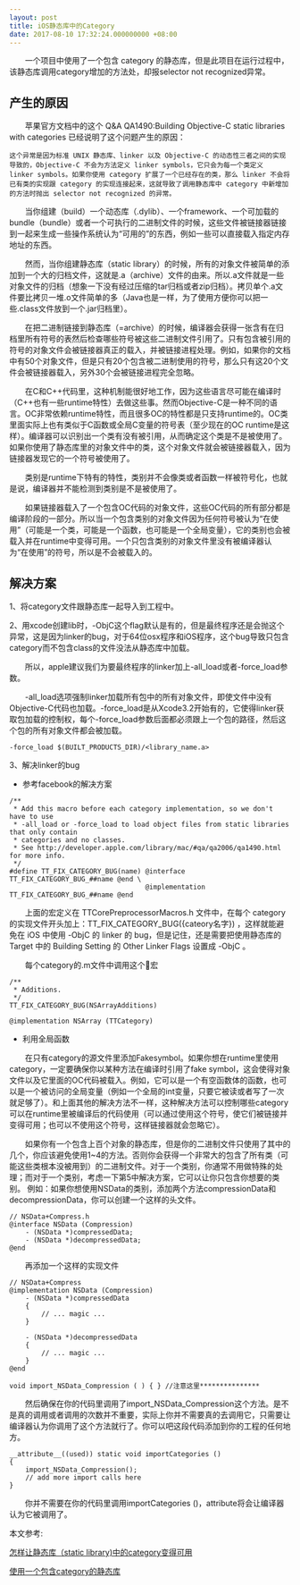 ```yaml
---
layout: post
title: iOS静态库中的Category
date: 2017-08-10 17:32:24.000000000 +08:00
---
```



&emsp;&emsp;一个项目中使用了一个包含 category 的静态库，但是此项目在运行过程中，该静态库调用category增加的方法处，却报selector not recognized异常。

产生的原因
---

&emsp;&emsp;苹果官方文档中的这个 Q&A QA1490:Building Objective-C static libraries with categories 已经说明了这个问题产生的原因：

    这个异常是因为标准 UNIX 静态库、linker 以及 Objective-C 的动态性三者之间的实现导致的，Objective-C 不会为方法定义 linker symbols，它只会为每一个类定义 linker symbols。如果你使用 category 扩展了一个已经存在的类，那么 linker 不会将已有类的实现跟 category 的实现连接起来，这就导致了调用静态库中 category 中新增加的方法时抛出 selector not recognized 的异常。

&emsp;&emsp;当你组建（build）一个动态库（.dylib）、一个framework、一个可加载的bundle（bundle）或者一个可执行的二进制文件的时候，这些文件被链接器链接到一起来生成一些操作系统认为“可用的”的东西，例如一些可以直接载入指定内存地址的东西。
       
&emsp;&emsp;然而，当你组建静态库（static library）的时候，所有的对象文件被简单的添加到一个大的归档文件，这就是.a（archive）文件的由来。所以.a文件就是一些对象文件的归档（想象一下没有经过压缩的tar归档或者zip归档）。拷贝单个.a文件要比拷贝一堆.o文件简单的多（Java也是一样，为了使用方便你可以把一些.class文件放到一个.jar归档里）。
       
&emsp;&emsp;在把二进制链接到静态库（=archive）的时候，编译器会获得一张含有在归档里所有符号的表然后检查哪些符号被这些二进制文件引用了。只有包含被引用的符号的对象文件会被链接器真正的载入，并被链接进程处理。例如，如果你的文档中有50个对象文件，但是只有20个包含被二进制使用的符号，那么只有这20个文件会被链接器载入，另外30个会被链接进程完全忽略。
       
&emsp;&emsp;在C和C++代码里，这种机制能很好地工作，因为这些语言尽可能在编译时（C++也有一些runtime特性）去做这些事。然而Objective-C是一种不同的语言。OC非常依赖runtime特性，而且很多OC的特性都是只支持runtime的。OC类里面实际上也有类似于C函数或全局C变量的符号表（至少现在的OC runtime是这样）。编译器可以识别出一个类有没有被引用，从而确定这个类是不是被使用了。如果你使用了静态库里的对象文件中的类，这个对象文件就会被链接器载入，因为链接器发现它的一个符号被使用了。
       
&emsp;&emsp;类别是runtime下特有的特性，类别并不会像类或者函数一样被符号化，也就是说，编译器并不能检测到类别是不是被使用了。
       
&emsp;&emsp;如果链接器载入了一个包含OC代码的对象文件，这些OC代码的所有部分都是编译阶段的一部分。所以当一个包含类别的对象文件因为任何符号被认为“在使用”（可能是一个类，可能是一个函数，也可能是一个全局变量），它的类别也会被载入并在runtime中变得可用。一个只包含类别的对象文件里没有被编译器认为“在使用”的符号，所以是不会被载入的。

解决方案
---
1、将category文件跟静态库一起导入到工程中。

2、用xcode创建lib时，-ObjC这个flag默认是有的，但是最终程序还是会抛这个异常，这是因为linker的bug，对于64位osx程序和iOS程序，这个bug导致只包含category而不包含class的文件没法从静态库中加载。

&emsp;&emsp;所以，apple建议我们为要最终程序的linker加上-all_load或者-force_load参数。

&emsp;&emsp;-all_load选项强制linker加载所有包中的所有对象文件，即使文件中没有Objective-C代码也加载。-force_load是从Xcode3.2开始有的，它使得linker获取包加载的控制权，每个-force_load参数后面都必须跟上一个包的路径，然后这个包的所有对象文件都会被加载。
```objc
-force_load $(BUILT_PRODUCTS_DIR)/<library_name.a>
```
3、解决linker的bug

* 参考facebook的解决方案
```objc
/**
 * Add this macro before each category implementation, so we don't have to use
 * -all_load or -force_load to load object files from static libraries that only contain
 * categories and no classes.
 * See http://developer.apple.com/library/mac/#qa/qa2006/qa1490.html for more info.
 */
#define TT_FIX_CATEGORY_BUG(name) @interface TT_FIX_CATEGORY_BUG_##name @end \
                                  @implementation TT_FIX_CATEGORY_BUG_##name @end

```
&emsp;&emsp;上面的宏定义在 TTCorePreprocessorMacros.h 文件中，在每个 category 的实现文件开头加上：TT_FIX_CATEGORY_BUG({cateory名字}) ，这样就能避免在 iOS 中使用 -ObjC 的 linker 的 bug，但是记住，还是需要把使用静态库的 Target 中的 Building Setting 的 Other Linker Flags 设置成 -ObjC 。

&emsp;&emsp;每个category的.m文件中调用这个宏
```objc
/**
 * Additions.
 */
TT_FIX_CATEGORY_BUG(NSArrayAdditions)

@implementation NSArray (TTCategory)

```

* 利用全局函数

&emsp;&emsp;在只有category的源文件里添加Fakesymbol。如果你想在runtime里使用category，一定要确保你以某种方法在编译时引用了fake symbol，这会使得对象文件以及它里面的OC代码被载入。例如，它可以是一个有空函数体的函数，也可以是一个被访问的全局变量（例如一个全局的int变量，只要它被读或者写了一次就足够了）。和上面其他的解决方法不一样，这种解决方法可以控制哪些category可以在runtime里被编译后的代码使用（可以通过使用这个符号，使它们被链接并变得可用；也可以不使用这个符号，这样链接器就会忽略它）。
 
&emsp;&emsp;如果你有一个包含上百个对象的静态库，但是你的二进制文件只使用了其中的几个，你应该避免使用1~4的方法。否则你会获得一个非常大的包含了所有类（可能这些类根本没被用到）的二进制文件。对于一个类别，你通常不用做特殊的处理；而对于一个类别，考虑一下第5中解决方案，它可以让你只包含你想要的类别。
例如：如果你想使用NSData的类别，添加两个方法compressionData和decompressionData，你可以创建一个这样的头文件。
```objc
// NSData+Compress.h  
@interface NSData (Compression)  
    - (NSData *)compressedData;  
    - (NSData *)decompressedData;  
@end  
```
&emsp;&emsp;再添加一个这样的实现文件
```objc
// NSData+Compress  
@implementation NSData (Compression)  
    - (NSData *)compressedData   
    {  
        // ... magic ...  
    }  
   
    - (NSData *)decompressedData  
    {  
        // ... magic ...  
    }  
@end  
   
void import_NSData_Compression ( ) { } //注意这里***************  
```
&emsp;&emsp;然后确保在你的代码里调用了import_NSData_Compression这个方法。是不是真的调用或者调用的次数并不重要，实际上你并不需要真的去调用它，只需要让编译器认为你调用了这个方法就行了。你可以吧这段代码添加到你的工程的任何地方。
```objc
__attribute__((used)) static void importCategories ()  
{  
    import_NSData_Compression();  
    // add more import calls here  
}  
```
&emsp;&emsp;你并不需要在你的代码里调用importCategories ()，attribute将会让编译器认为它被调用了。

本文参考:

[怎样让静态库（static library)中的category变得可用](http://blog.csdn.net/sonnefish/article/details/49950825)

[使用一个包含category的静态库](http://zhenby.com/blog/2012/08/13/zai-jing-tai-ku-zhong-shi-yong-category/)